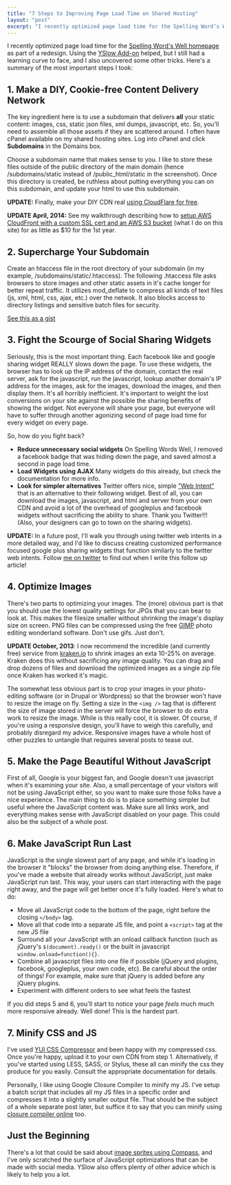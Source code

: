 ```yaml
---
title: "7 Steps to Improving Page Load Time on Shared Hosting"
layout: "post"
excerpt: "I recently optimized page load time for the Spelling Word’s Well homepage as part of a redesign. Using the YSlow Add-on helped, but I still had a learning curve to face, and I also uncovered some other tricks. Here’s a summary of the most important steps I took."
---
```

I recently optimized page load time for the <a href="http://spelling-words-well.com">Spelling Word's Well homepage</a> as part of a redesign. Using the <a href="http://yslow.org">YSlow Add-on</a> helped, but I still had a learning curve to face, and I also uncovered some other tricks. Here's a summary of the most important steps I took:

## 1. Make a DIY, Cookie-free Content Delivery Network

The key ingredient here is to use a subdomain that delivers **all** your static content: images, css, static json files, xml dumps, javascript, etc. So, you'll need to assemble all those assets if they are scattered around. I often have cPanel available on my shared hosting sites. Log into cPanel and click **Subdomains** in the Domains box. <!--You'll see something like this:-->

<!--![cPanel form for creating a subdomain](/sites/default/files/field/image/cPanel-make-subdomain.png)-->

Choose a subdomain name that makes sense to you. I like to store these files outside of the public directory of the main domain (hence /subdomains/static instead of /public_html/static in the screenshot). Once this directory is created, be ruthless about putting everything you can on this subdomain, and update your html to use this subdomain.

**UPDATE:** Finally, make your DIY CDN real [using CloudFlare for free](https://www.cloudflare.com/features-cdn).

**UPDATE April, 2014:** See my walkthrough describing how to [setup AWS CloudFront with a custom SSL cert and an AWS S3 bucket](/blog/setting-up-ssl-on-aws-cloudfront-and-s3/) (what I do on this site) for as little as $10 for the 1st year.

## 2. Supercharge Your Subdomain

Create an htaccess file in the root directory of your subdomain (in my example, /subdomains/static/.htaccess). The following .htaccess file asks browsers to store images and other static assets in it's cache longer for better repeat traffic. It utilizes mod_deflate to compress all kinds of text files (js, xml, html, css, ajax, etc.) over the netwok. It also blocks access to directory listings and sensitive batch files for security.

[See this as a gist](https://gist.github.com/brycefisher/5734403)

## 3. Fight the Scourge of Social Sharing Widgets

Seriously, this is the most important thing. Each facebook like and google sharing widget REALLY slows down the page. To use these widgets, the browser has to look up the IP address of the domain, contact the real server, ask for the javascript, run the javascript, lookup another domain's IP address for the images, ask for the images, download the images, and then display them. It's all horribly inefficient. It's important to weight the lost conversions on your site against the possible the sharing benefits of showing the widget. Not everyone will share your page, but everyone will have to suffer through another agonizing second of page load time for every widget on every page.

So, how do you fight back?

* __Reduce unnecessary social widgets__ On Spelling Words Well, I removed a facebook badge that was hiding down the page, and saved almost a second in page load time.
* __Load Widgets using AJAX__ Many widgets do this already, but check the documentation for more info.
* __Look for simpler alternatives__ Twitter offers nice, simple ["Web Intent"](https://dev.twitter.com/docs/intents#follow-intent) that is an alternative to their following widget. Best of all, you can download the images, javascript, and html and server from your own CDN and avoid a lot of the overhead of googleplus and facebook widgets without sacrificing the ability to share. Thank you Twitter!!! (Also, your designers can go to town on the sharing widgets).

**UPDATE:** In a future post, I'll walk you through using twitter web intents in a more detailed way, and I'd like to discuss creating customized performance focused google plus sharing widgets that function similarly to the twitter web intents. Follow [me on twitter](https://twitter.com/BryceAdamFisher) to find out when I write this follow up article!

## 4. Optimize Images

There's two parts to optimizing your images. The (more) obvious part is that you should use the lowest quality settings for JPGs that you can bear to look at. This makes the filesize smaller without shrinking the image's display size on screen. PNG files can be compressed using the free [GIMP](http://gimp.org/) photo editing wonderland software. Don't use gifs. Just don't.

**UPDATE October, 2013**: I now recommend the incredible (and currently free) service from [kraken.io](http://kraken.io) to shrink images an exta 10-25% on average. Kraken does this without sacrificing any image quality. You can drag and drop dozens of files and download the optimized images as a single zip file once Kraken has worked it's magic.

The somewhat less obvious part is to crop your images in your photo-editing software (or in Drupal or Wordpress) so that the browser won't have to resize the image on fly. Setting a size in the `<img />` tag that is different the size of image stored in the server will force the browser to do extra work to resize the image. While is this really cool, it is slower. Of course, if you're using a responsive design, you'll have to weigh this carefully, and probably disregard my advice. Responsive images have a whole host of other puzzles to untangle that requires several posts to tease out.

## 5. Make the Page Beautiful Without JavaScript

First of all, Google is your biggest fan, and Google doesn't use javascript when it's examining your site. Also, a small percentage of your visitors will not be using JavaScript either, so you want to make sure those folks have a nice experience. The main thing to do is to place something simpler but useful where the JavaScript content was. Make sure all links work, and everything makes sense with JavaScript disabled on your page. This could also be the subject of a whole post.

## 6. Make JavaScript Run Last

JavaScript is the single slowest part of any page, and while it's loading in the browser it "blocks" the browser from doing anything else. Therefore, if you've made a website that already works without JavaScript, just make JavaScript run last. This way, your users can start interacting with the page right away, and the page will get better once it's fully loaded. Here's what to do:

* Move all JavaScript code to the bottom of the page, right before the closing `</body>` tag.
* Move all that code into a separate JS file, and point a `<script>` tag at the new JS file
* Surround all your JavaScript with an onload callback function (such as jQuery's `$(document).ready()` or the built in javascript `window.onload=function(){}`.
* Combine all javascript files into one file if possible (jQuery and plugins, facebook, googleplus, your own code, etc). Be careful about the order of things! For example, make sure that jQuery is added before any jQuery plugins.
* Experiment with different orders to see what feels the fastest

If you did steps 5 and 6, you'll start to notice your page *feels* much much more responsive already. Well done! This is the hardest part.

## 7. Minify CSS and JS

I've used [YUI CSS Compressor](http://refresh-sf.com/yui/#output) and been happy with my compressed css. Once you're happy, upload it to your own CDN from step 1. Alternatively, if you've started using LESS, SASS, or Stylus, these all can minify the css they produce for you easily. Consult the appropriate documentation for details.

Personally, I like using Google Closure Compiler to minify my JS. I've setup a batch script that includes all my JS files in a specific order and compresses it into a slightly smaller output file. That should be the subject of a whole separate post later, but suffice it to say that you can minify using [closure compiler online](http://closure-compiler.appspot.com/home) too.

## Just the Beginning

There's a lot that could be said about [image sprites using Compass](http://compass-style.org/help/tutorials/spriting/), and I've only scratched the surface of JavaScript optimizations that can be made with social media. YSlow also offers plenty of other advice which is likely to help you a lot.
